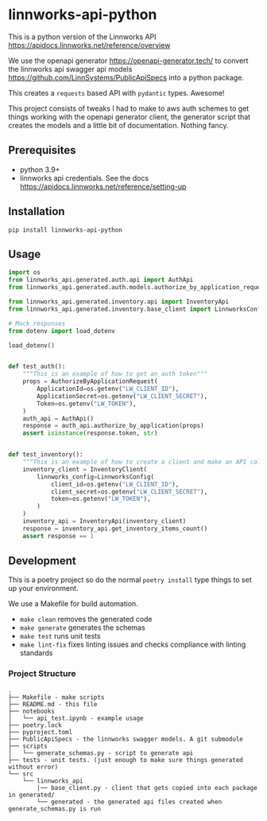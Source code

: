 # linnworks-api-python

This is a python version of the Linnworks API
<https://apidocs.linnworks.net/reference/overview>

We use the openapi generator <https://openapi-generator.tech/> to convert the linnworks api
swagger api models <https://github.com/LinnSystems/PublicApiSpecs> into a python package.

This creates a `requests` based API with `pydantic` types. Awesome!

This project consists of tweaks I had to make to aws auth schemes to get things working
with the openapi generator client, the generator script that creates the models and a
little bit of documentation. Nothing fancy.

## Prerequisites

- python 3.9+
- linnworks api credentials. See the docs <https://apidocs.linnworks.net/reference/setting-up>

## Installation

`pip install linnworks-api-python`

## Usage

```python
import os
from linnworks_api.generated.auth.api import AuthApi
from linnworks_api.generated.auth.models.authorize_by_application_request import AuthorizeByApplicationRequest

from linnworks_api.generated.inventory.api import InventoryApi
from linnworks_api.generated.inventory.base_client import LinnworksConfig, LinnworksClient as InventoryClient

# Mock responses
from dotenv import load_dotenv

load_dotenv()


def test_auth():
    """This is an example of how to get an auth token"""
    props = AuthorizeByApplicationRequest(
        ApplicationId=os.getenv("LW_CLIENT_ID"),
        ApplicationSecret=os.getenv("LW_CLIENT_SECRET"),
        Token=os.getenv("LW_TOKEN"),
    )
    auth_api = AuthApi()
    response = auth_api.authorize_by_application(props)
    assert isinstance(response.token, str)


def test_inventory():
    """This is an example of how to create a client and make an API call"""
    inventory_client = InventoryClient(
        linnworks_config=LinnworksConfig(
            client_id=os.getenv("LW_CLIENT_ID"),
            client_secret=os.getenv("LW_CLIENT_SECRET"),
            token=os.getenv("LW_TOKEN"),
        )
    )
    inventory_api = InventoryApi(inventory_client)
    response = inventory_api.get_inventory_items_count()
    assert response == 1
```

## Development

This is a poetry project so do the normal `poetry install` type things to set up your environment. 

We use a Makefile for build automation.

- `make clean` removes the generated code
- `make generate` generates the schemas
- `make test` runs unit tests
- `make lint-fix` fixes linting issues and checks compliance with linting standards

### Project Structure

```text
.
├── Makefile - make scripts
├── README.md - this file
├── notebooks
│   └── api_test.ipynb - example usage
├── poetry.lock
├── pyproject.toml
├── PublicApiSpecs - the linnworks swagger models. A git submodule
├── scripts
│   └── generate_schemas.py - script to generate api
├── tests - unit tests. (just enough to make sure things generated without error)
└── src
    └── linnworks_api
        |── base_client.py - client that gets copied into each package in generated/
        └── generated - the generated api files created when generate_schemas.py is run
```
